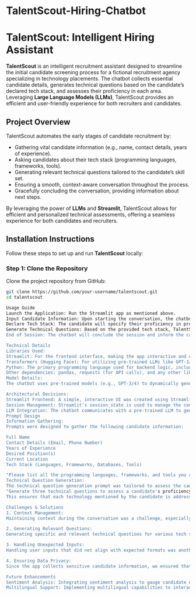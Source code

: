 # TalentScout-Hiring-Chatbot
# TalentScout: Intelligent Hiring Assistant

**TalentScout** is an intelligent recruitment assistant designed to streamline the initial candidate screening process for a fictional recruitment agency specializing in technology placements. The chatbot collects essential candidate details, generates technical questions based on the candidate’s declared tech stack, and assesses their proficiency in each area. Leveraging **Large Language Models (LLMs)**, TalentScout provides an efficient and user-friendly experience for both recruiters and candidates.

## Project Overview

TalentScout automates the early stages of candidate recruitment by:
- Gathering vital candidate information (e.g., name, contact details, years of experience).
- Asking candidates about their tech stack (programming languages, frameworks, tools).
- Generating relevant technical questions tailored to the candidate’s skill set.
- Ensuring a smooth, context-aware conversation throughout the process.
- Gracefully concluding the conversation, providing information about next steps.

By leveraging the power of **LLMs** and **Streamlit**, TalentScout allows for efficient and personalized technical assessments, offering a seamless experience for both candidates and recruiters.

## Installation Instructions

Follow these steps to set up and run **TalentScout** locally:

### Step 1: Clone the Repository
Clone the project repository from GitHub:
```bash
git clone https://github.com/your-username/talentscout.git
cd talentscout

Usage Guide
Launch the Application: Run the Streamlit app as mentioned above.
Input Candidate Information: Upon starting the conversation, the chatbot will ask for candidate details (e.g., name, contact info, years of experience).
Declare Tech Stack: The candidate will specify their proficiency in programming languages, frameworks, and tools.
Generate Technical Questions: Based on the provided tech stack, TalentScout will generate tailored technical questions to evaluate the candidate's skills.
End of Session: The chatbot will conclude the session and inform the candidate of the next steps in the recruitment process.

Technical Details
Libraries Used:
Streamlit: For the frontend interface, making the app interactive and easy to use.
Transformers (Hugging Face): For utilizing pre-trained LLMs like GPT-3/4 for generating technical questions.
Python: The primary programming language used for backend logic, including data handling and chatbot responses.
Other dependencies: pandas, requests (for API calls), and any other libraries for auxiliary functions.
Model Details:
The chatbot uses pre-trained models (e.g., GPT-3/4) to dynamically generate technical questions based on the tech stack provided by candidates. These models are fine-tuned with custom prompts to ensure that the questions are relevant to the specific technologies mentioned by the candidate.

Architectural Decisions:
Streamlit Frontend: A simple, interactive UI was created using Streamlit, allowing users to provide inputs and interact with the chatbot.
Session Management: Streamlit’s session_state is used to manage the conversation state and maintain context throughout the interaction.
LLM Integration: The chatbot communicates with a pre-trained LLM to generate questions based on the candidate’s input.
Prompt Design
Information Gathering:
Prompts were designed to gather the following candidate information:

Full Name
Contact Details (Email, Phone Number)
Years of Experience
Desired Position(s)
Current Location
Tech Stack (Languages, Frameworks, Databases, Tools)

"Please list all the programming languages, frameworks, and tools you are proficient in."
Technical Question Generation:
The technical question generation prompt was tailored to assess the candidate’s expertise in each listed technology. For 
"Generate three technical questions to assess a candidate's proficiency in Python."
This ensures that each technology mentioned by the candidate is addressed with relevant, skill-appropriate questions.

Challenges & Solutions
1. Context Management:
Maintaining context during the conversation was a challenge, especially when handling follow-up questions. The solution was to use Streamlit's session_state to store the user’s inputs and track conversation flow.

2. Generating Relevant Questions:
Generating specific and relevant technical questions for various tech stacks was tricky. We overcame this challenge by carefully crafting prompts for each technology stack (e.g., Python, JavaScript, React), ensuring that the LLM understood the nuances of each technology.

3. Handling Unexpected Inputs:
Handling user inputs that did not align with expected formats was another challenge. To solve this, we implemented fallback mechanisms that prompt the candidate to re-enter information in a clearer manner, without deviating from the hiring purpose.

4. Ensuring Data Privacy:
Since the app collects sensitive candidate information, we ensured that all data is anonymized and simulated during testing to comply with privacy standards (e.g., GDPR).

Future Enhancements
Sentiment Analysis: Integrating sentiment analysis to gauge candidate emotions during interactions and tailor responses.
Multilingual Support: Implementing multilingual capabilities to interact with candidates in different languages.

